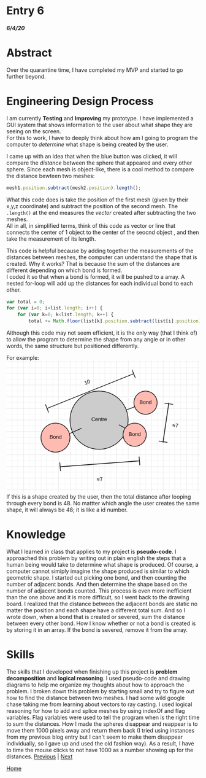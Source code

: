 # Entry 6
##### 6/4/20

# Abstract
Over the quarantine time, I have completed my MVP and started to go further beyond.

# Engineering Design Process
I am currently **Testing** and **Improving** my prototype. I have implemented a GUI system that shows information to the user about what shape
they are seeing on the screen. <br>
For this to work, I have to deeply think about how am I going to program the computer to *determine* what shape is being created
by the user.

I came up with an idea that when the blue button was clicked, it will compare the *distance* between the sphere that appeared and every other
sphere. Since each mesh is object-like, there is a cool method to compare the distance bewteen two meshes:
```javascript
mesh1.position.subtract(mesh2.position).length();
```
What this code does is take the position of the first mesh (given by their x,y,z coordinate) and subtract the position of the second mesh.
The `.length()` at the end measures the *vector* created after subtracting the two meshes. <br>
All in all, in simplified terms, think of this code as vector or line that connects the center of 1 object to the center of the seocnd object
, and then take the measurement of its length.

This code is helpful because by adding together the measurements of the distances between meshes, the computer can understand the shape that is created.
Why it works? That is because the sum of the distances are different depending on which bond is formed. <br>
I coded it so that when a bond is formed, it will be pushed to a array. A nested for-loop will add up the distances for each individual bond
to each other.
```javascript
var total = 0;
for (var i=0; i<list.length; i++) {
    for (var k=0; k<list.length; k++) {
        total += Math.floor(list[k].position.subtract(list[i].position).length());
```
Although this code may not seem efficient, it is the only way (that I think of) to allow the program to determine the shape from
any angle or in other words, the same structure but positioned differently.

For example:
![Diagram](../photo/fp1.PNG)
If this is a shape created by the user, then the total distance after looping through every bond is 48. No mattter which angle the user creates the
same shape, it will always be 48; it is like a id number.

# Knowledge

What I learned in class that applies to my project is **pseudo-code**. I approached this problem by writing out in plain english the steps
that a human being would take to determine what shape is produced. Of course, a computer cannot simiply imagine the shape produced
is similar to which geometric shape. I started out picking one bond, and then counting the number of adjacent bonds. And then determine
the shape based on the number of adjacent bonds counted. This process is even more inefficient than the one above and it is more difficult, so I went
back to the drawing board. I realized that the distance between the adjacent bonds are static no matter the position and each shape have a different total sum.
And so I wrote down, when a bond that is created or severed, sum the distance between every other bond. How I know whether or not a bond is created
is by storing it in an array. If the bond is severed, remove it from the array.

# Skills

The skills that I developed when finishing up this project is **problem decomposition** and **logical reasoning**. I used pseudo-code and drawing diagrams to help me organize my thoughts about how to approach the problem.
I broken down this problem by starting small and try to figure out how to find the distance between two meshes. I had some wild google chase
taking me from learning about vectors to ray casting. I used logical reasoning for how to add and splice meshes by using indexOf and flag variables.
 Flag variables were used to tell the program when is the right time to sum the distances. How I made the spheres disappear and reappear is to
 move them 1000 pixels away and return them back (I tried using instances from my previous blog entry but I can't seem to make them disappear individually, so I gave up and used the old fashion way).
 As a result, I have to time the mouse clicks to not have 1000 as a number showing up for the distances.
[Previous](entry05.md) | [Next](entry07.md)

[Home](../README.md)